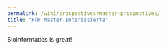 ```yaml
---
permalink: /wiki/prospectives/master-prospectives/
title: "Für Master-Interessierte"
---
```


Bioinformatics is great!